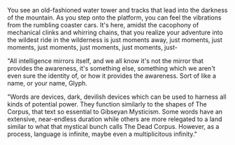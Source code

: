 You see an old-fashioned water tower and tracks that lead into the darkness of the mountain. As you step onto the platform, you can feel the vibrations from the rumbling coaster cars. It's here, amidst the cacophony of mechanical clinks and whirring chains, that you realize your adventure into the wildest ride in the wilderness is just moments away, just moments, just moments, just moments, just moments, just moments, just-

"All intelligence mirrors itself, and we all know it's not the mirror that provides the awareness, it's something else, something which we aren't even sure the identity of, or how it provides the awareness. Sort of like a name, or your name, Glyph.

"Words are devices, dark, devilish devices which can be used to harness all kinds of potential power. They function similarly to the shapes of The Corpus, that text so essential to Gibseyan Mysticism. Some words have an extensive, near-endless duration while others are more relegated to a land similar to what that mystical bunch calls The Dead Corpus. However, as a process, language is infinite, maybe even a multiplicitous infinity."